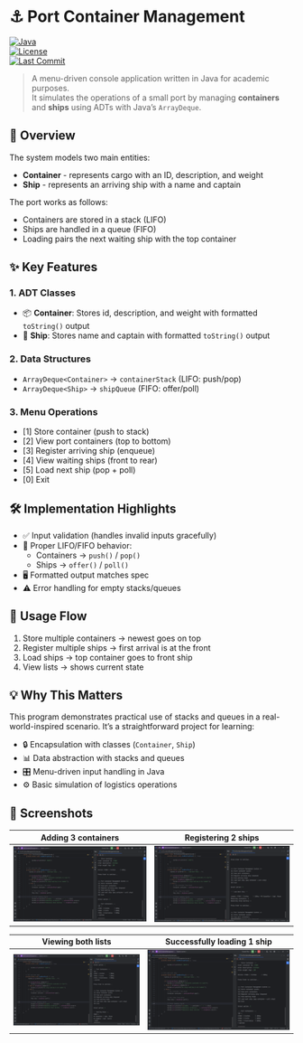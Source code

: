 # ⚓ Port Container Management

[![Java](https://img.shields.io/badge/Java-17-blue.svg)](https://www.oracle.com/java/)  
[![License](https://img.shields.io/badge/license-MIT-green.svg)](LICENSE)  
[![Last Commit](https://img.shields.io/github/last-commit/sgmad/port-container-management.svg)](https://github.com/sgmad/port-container-management/commits/main)  

> A menu-driven console application written in Java for academic purposes.  
> It simulates the operations of a small port by managing **containers** and **ships** using ADTs with Java’s `ArrayDeque`.

## 📖 Overview

The system models two main entities:

- **Container** - represents cargo with an ID, description, and weight 
- **Ship** - represents an arriving ship with a name and captain

The port works as follows:
- Containers are stored in a stack (LIFO)
- Ships are handled in a queue (FIFO) 
- Loading pairs the next waiting ship with the top container

## ✨ Key Features

### 1. ADT Classes
- 📦 **Container**: Stores id, description, and weight with formatted `toString()` output  
- 🚢 **Ship**: Stores name and captain with formatted `toString()` output  

### 2. Data Structures
- `ArrayDeque<Container>` → `containerStack` (LIFO: push/pop)  
- `ArrayDeque<Ship>` → `shipQueue` (FIFO: offer/poll)  

### 3. Menu Operations
- [1] Store container (push to stack)  
- [2] View port containers (top to bottom)  
- [3] Register arriving ship (enqueue)  
- [4] View waiting ships (front to rear)  
- [5] Load next ship (pop + poll)  
- [0] Exit  

## 🛠 Implementation Highlights

- ✅ Input validation (handles invalid inputs gracefully)  
- 🔄 Proper LIFO/FIFO behavior:  
  - Containers → `push()` / `pop()`  
  - Ships → `offer()` / `poll()`  
- 🖥 Formatted output matches spec  
- ⚠ Error handling for empty stacks/queues  

## 🚀 Usage Flow

1. Store multiple containers → newest goes on top  
2. Register multiple ships → first arrival is at the front  
3. Load ships → top container goes to front ship  
4. View lists → shows current state  

## 💡 Why This Matters

This program demonstrates practical use of stacks and queues in a real-world-inspired scenario. It’s a straightforward project for learning:

- 🔒 Encapsulation with classes (`Container`, `Ship`)  
- 📊 Data abstraction with stacks and queues  
- 🎛 Menu-driven input handling in Java  
- ⚙ Basic simulation of logistics operations  

## 📸 Screenshots

| Adding 3 containers | Registering 2 ships |
|-------|-------|
| ![Program Screenshot 1](1.%20Screenshot%20of%20a%20full%20run%20showing%20at%20least%203%20containers%20added.png) | ![Program Screenshot 2](2.%20Screenshot%20of%20a%20full%20run%20showing%201%20ship%20loaded%20successfully.png) |

| Viewing both lists | Successfully loading 1 ship |
|-------|-------|
| ![Program Screenshot 3](3.%20Screenshot%20of%20a%20full%20run%20showing%20both%20lists%20being%20viewed.png) | ![Program Screenshot 4](4.%20Screenshot%20of%20a%20full%20run%20showing%20at%20least%202%20ships%20registered.png) |
